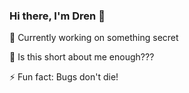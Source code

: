 ### Hi there, I'm Dren 👋


🔭 Currently working on something secret

🤔 Is this short about me enough???

⚡ Fun fact: Bugs don't die!
